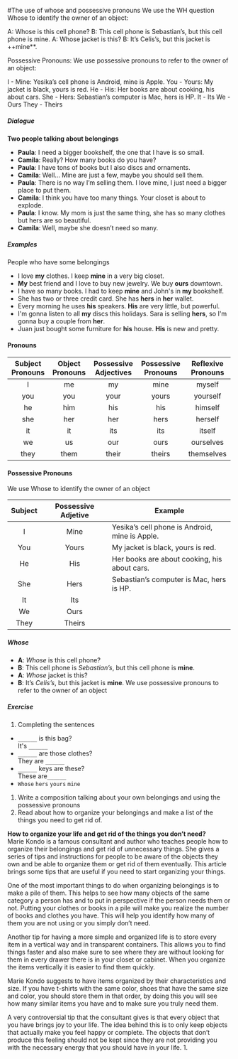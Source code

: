 #The use of whose and possessive pronouns
We use the WH question Whose to identify the owner of an object:

A: Whose is this cell phone?
B: This cell phone is Sebastian’s, but this cell phone is mine.
A: Whose jacket is this?
B: It’s Celis’s, but this jacket is ++mine**.

Possessive Pronouns:
We use possessive pronouns to refer to the owner of an object:

I - Mine: Yesika’s cell phone is Android, mine is Apple.
You - Yours: My jacket is black, yours is red.
He - His: Her books are about cooking, his about cars.
She - Hers: Sebastian’s computer is Mac, hers is HP.
It - Its
We - Ours
They - Theirs

##### Dialogue
**Two people talking about belongings**
  - **Paula**: I need a bigger bookshelf, the one that I have is so small.
  - **Camila**: Really? How many books do you have?
  - **Paula**: I have tons of books but I also discs and ornaments.
  - **Camila**: Well… Mine are just a few, maybe you should sell them.
  - **Paula**: There is no way I’m selling them. I love mine, I just need a bigger place to put them.
  - **Camila**: I think you have too many things. Your closet is about to explode.
  - **Paula**: I know. My mom is just the same thing, she has so many clothes but hers are so beautiful.
  - **Camila**: Well, maybe she doesn’t need so many.

##### Examples
People who have some belongings
- I love **my** clothes. I keep **mine** in a very big closet.
- **My** best friend and I love to buy new jewelry. We buy **ours** downtown.
- I have so many books. I had to keep **mine** and John's in **my** bookshelf.
- She has two or three credit card. She has **hers** in **her** wallet.
- Every morning he uses **his** speakers. **His** are very little, but powerful.
- I'm gonna listen to all **my** discs this holidays. Sara is selling **hers**, so I'm gonna buy a couple from **her**.
- Juan just bought some furniture for **his** house. **His** is new and pretty.

#### Pronouns

|Subject Pronouns|Object Pronouns|Possessive Adjectives|Possessive Pronouns|Reflexive Pronouns|
|:-:|:-:|:-:|:-:|:-:|
|I|me|my|mine|myself|
|you|you|your|yours|yourself|
|he|him|his|his|himself|
|she|her|her|hers|herself|
|it|it|its|its|itself|
|we|us|our|ours|ourselves|
|they|them|their|theirs|themselves|

#### Possessive Pronouns
We use Whose to identify the owner of an object

|Subject|Possessive Adjetive|Example|
|:-:|:-:|-|
|I|Mine| Yesika’s cell phone is Android, mine is Apple.|
|You|Yours| My jacket is black, yours is red.|
|He|His| Her books are about cooking, his about cars.|
|She|Hers| Sebastian’s computer is Mac, hers is HP.|
|It|Its|
|We|Ours|
|They|Theirs|

##### Whose
- **A**: _Whose_ is this cell phone?
- **B**: This cell phone is _Sebastian’s_, but this cell phone is **mine**.
- **A**: _Whose_ jacket is this?
- **B**: It’s _Celis’s_, but this jacket is **mine**.
We use possessive pronouns to refer to the owner of an object

##### Exercise
1. Completing the sentences
- `______` is this bag?  
It's `______`
- `______` are those clothes?  
They are `______`
- `______` keys are these?  
These are`______`  
- `Whose` `hers` `yours` `mine`
1. Write a composition talking about your own belongings and using the possessive pronouns
1. Read about how to organize your belongings and make a list of the things you need to get rid of.

  **How to organize your life and get rid of the things you don’t need?**  
  Marie Kondo is a famous consultant and author who teaches people how to organize their belongings and get rid of unnecessary things. She gives a series of tips and instructions for people to be aware of the objects they own and be able to organize them or get rid of them eventually. This article brings some tips that are useful if you need to start organizing your things.

  One of the most important things to do when organizing belongings is to make a pile of them. This helps to see how many objects of the same category a person has and to put in perspective if the person needs them or not. Putting your clothes or books in a pile will make you realize the number of books and clothes you have. This will help you identify how many of them you are not using or you simply don’t need.

  Another tip for having a more simple and organized life is to store every item in a vertical way and in transparent containers. This allows you to find things faster and also make sure to see where they are without looking for them in every drawer there is in your closet or cabinet. When you organize the items vertically it is easier to find them quickly.

  Marie Kondo suggests to have items organized by their characteristics and size. If you have t-shirts with the same color, shoes that have the same size and color, you should store them in that order, by doing this you will see how many similar items you have and to make sure you truly need them.

  A very controversial tip that the consultant gives is that every object that you have brings joy to your life. The idea behind this is to only keep objects that actually make you feel happy or complete. The objects that don’t produce this feeling should not be kept since they are not providing you with the necessary energy that you should have in your life.
1.
